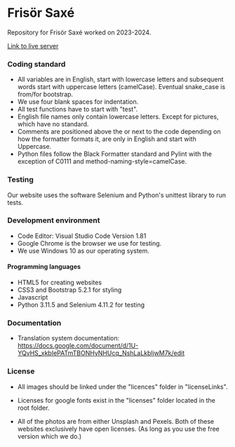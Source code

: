 # Frisör Saxé
Repository for Frisör Saxé worked on 2023-2024.

[Link to live server](https://ntig-uppsala.github.io/frisorsaxe/)



### Coding standard
- All variables are in English, start with lowercase letters and subsequent words start with uppercase letters (camelCase). Eventual snake_case is from/for bootstrap.
- We use four blank spaces for indentation.
- All test functions have to start with "test".
- English file names only contain lowercase letters. Except for pictures, which have no standard.
- Comments are positioned above the or next to the code depending on how the formatter formats it, are only in English and start with Uppercase.
- Python files follow the Black Formatter standard and Pylint with the exception of C0111 and method-naming-style=camelCase.

### Testing
Our website uses the software Selenium and Python's unittest library to run tests. 

### Development environment
- Code Editor: Visual Studio Code Version 1.81
- Google Chrome is the browser we use for testing.
- We use Windows 10 as our operating system.

#### Programming languages
- HTML5 for creating websites
- CSS3 and Bootstrap 5.2.1 for styling
- Javascript
- Python 3.11.5 and Selenium 4.11.2 for testing

### Documentation
- Translation system documentation: https://docs.google.com/document/d/1U-YQvHS_xkbIePATmTBONHyNHUcq_NshLaLkbljwM7k/edit

### License
-  All images should be linked under the "licences" folder in "licenseLinks".

- Licenses for google fonts exist in the "licenses" folder located in the root folder.

- All of the photos are from either Unsplash and Pexels. Both of these websites exclusively have open licenses. (As long as you use the free version which we do.)
